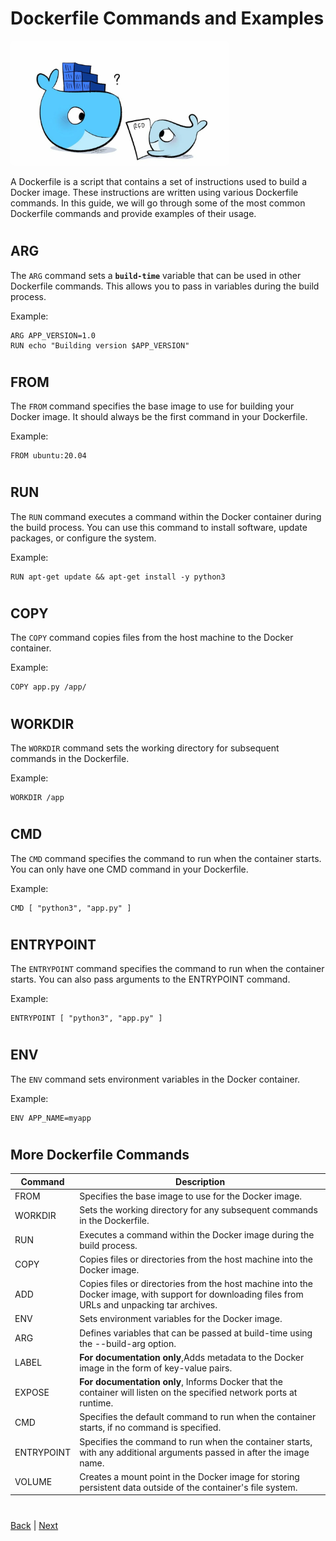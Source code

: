 # Dockerfile Commands and Examples
<img src="./images/Dockerfile Build Commamds.png" width="350px" height="200px"  style="border-radius:5px;"></img>

A Dockerfile is a script that contains a set of instructions used to build a Docker image. These instructions are written using various Dockerfile commands. In this guide, we will go through some of the most common Dockerfile commands and provide examples of their usage.
#
## ARG
The `ARG` command sets a **`build-time`** variable that can be used in other Dockerfile commands. This allows you to pass in variables during the build process.

Example:
```docker
ARG APP_VERSION=1.0
RUN echo "Building version $APP_VERSION"
```
#
## FROM

The `FROM` command specifies the base image to use for building your Docker image. It should always be the first command in your Dockerfile.

Example:
```docker
FROM ubuntu:20.04
```
#
## RUN

The `RUN` command executes a command within the Docker container during the build process. You can use this command to install software, update packages, or configure the system.

Example:

```docker
RUN apt-get update && apt-get install -y python3
```
#
## COPY

The `COPY` command copies files from the host machine to the Docker container.

Example:

```docker
COPY app.py /app/
```
#
## WORKDIR

The `WORKDIR` command sets the working directory for subsequent commands in the Dockerfile.

Example:
```docker
WORKDIR /app
```
#
## CMD
The `CMD` command specifies the command to run when the container starts. You can only have one CMD command in your Dockerfile.

Example:
```docker
CMD [ "python3", "app.py" ]
```

#
## ENTRYPOINT
The `ENTRYPOINT` command specifies the command to run when the container starts. You can also pass arguments to the ENTRYPOINT command.

Example:
```docker
ENTRYPOINT [ "python3", "app.py" ]
```
#
## ENV
The `ENV` command sets environment variables in the Docker container.

Example:
```docker
ENV APP_NAME=myapp
```
#
## More Dockerfile Commands
<table>
  <thead>
    <tr>
      <th>Command</th>
      <th>Description</th>
    </tr>
  </thead>
  <tbody>
    <tr>
      <td>FROM</td>
      <td>Specifies the base image to use for the Docker image.</td>
    </tr>
    <tr>
      <td>WORKDIR</td>
      <td>Sets the working directory for any subsequent commands in the Dockerfile.</td>
    </tr>
    <tr>
      <td>RUN</td>
      <td>Executes a command within the Docker image during the build process.</td>
    </tr>
    <tr>
      <td>COPY</td>
      <td>Copies files or directories from the host machine into the Docker image.</td>
    </tr>
    <tr>
      <td>ADD</td>
      <td>Copies files or directories from the host machine into the Docker image, with support for downloading files from URLs and unpacking tar archives.</td>
    </tr>
    <tr>
      <td>ENV</td>
      <td>Sets environment variables for the Docker image.</td>
    </tr>
    <tr>
      <td>ARG</td>
      <td>Defines variables that can be passed at build-time using the --build-arg option.</td>
    </tr>
    <tr>
      <td>LABEL</td>
      <td><b>For documentation only</b>,Adds metadata to the Docker image in the form of key-value pairs.</td>
    </tr>
    <tr>
      <td>EXPOSE</td>
      <td><b>For documentation only</b>, Informs Docker that the container will listen on the specified network ports at runtime.</td>
    </tr>
    <tr>
      <td>CMD</td>
      <td>Specifies the default command to run when the container starts, if no command is specified.</td>
    </tr>
    <tr>
      <td>ENTRYPOINT</td>
      <td>Specifies the command to run when the container starts, with any additional arguments passed in after the image name.</td>
    </tr>
    <tr>
      <td>VOLUME</td>
      <td>Creates a mount point in the Docker image for storing persistent data outside of the container's file system.</td>
    </tr>
  </tbody>
</table>


#
[Back](./1.%20basic%20commands.md) | [Next](./3.%20build%20commands.md)